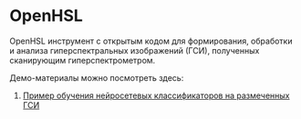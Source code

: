 # OpenHSL 
OpenHSL инструмент с открытым кодом для формирования, обработки и анализа гиперспектральных изображений (ГСИ), полученных сканирующим гиперспектрометром.

Демо-материалы можно посмотреть здесь:
1) [Пример обучения нейросетевых классификаторов на размеченных ГСИ](https://github.com/OpenHSL/OpenHSL/blob/main/corn_demo.ipynb)
